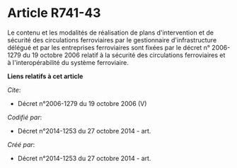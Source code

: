 # Article R741-43

Le contenu et les modalités de réalisation de plans d'intervention et de sécurité des circulations ferroviaires par le
gestionnaire d'infrastructure délégué et par les entreprises ferroviaires sont fixées par le décret n° 2006-1279 du 19
octobre 2006 relatif à la sécurité des circulations ferroviaires et à l'interopérabilité du système ferroviaire.

**Liens relatifs à cet article**

_Cite_:

  - Décret n°2006-1279 du 19 octobre 2006 (V)

_Codifié par_:

  - Décret n°2014-1253 du 27 octobre 2014 - art.

_Créé par_:

  - Décret n°2014-1253 du 27 octobre 2014 - art.
